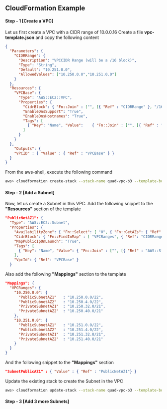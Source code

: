 ## CloudFormation Example


#### Step - 1 [Create a VPC]
Let us first create a VPC with a CIDR range of 10.0.0.16
Create a file **vpc-template.json** and copy the following content
```json
{
  "Parameters": {
    "CIDRRange": {
      "Description": "VPCCIDR Range (will be a /16 block)",
      "Type": "String",
      "Default": "10.251.0.0",
      "AllowedValues": ["10.250.0.0","10.251.0.0"]
    }
  },
  "Resources": {
    "VPCBase": {
      "Type": "AWS::EC2::VPC",
      "Properties": {
        "CidrBlock": { "Fn::Join" : ["", [{ "Ref" : "CIDRRange" }, "/16"]] },
        "EnableDnsSupport": "True",
        "EnableDnsHostnames": "True",
        "Tags": [
          { "Key": "Name", "Value":    { "Fn::Join" : ["", [{ "Ref" : "AWS::StackName" }, "-VPC"]] } }
        ]
      }
    }
  },
    "Outputs": {
    "VPCID" : { "Value" : { "Ref" : "VPCBase" } }
  }
}
```

From the aws-shell, execute the following command
```bash
aws> cloudformation create-stack --stack-name quad-vpc-b3 --template-body file://vpc-template-01.json
```
#### Step - 2 [Add a Subnet]
Now, let us create a Subnet in this VPC.
Add the following snippet to the **"Resources"** section of the template
```json
"PublicNetAZ1": {
  "Type": "AWS::EC2::Subnet",
  "Properties": {
    "AvailabilityZone": { "Fn::Select": [ "0", { "Fn::GetAZs": { "Ref": "AWS::Region" } } ] },
    "CidrBlock": { "Fn::FindInMap" : [ "VPCRanges", { "Ref": "CIDRRange"}, "PublicSubnetAZ1"] },
    "MapPublicIpOnLaunch": "True",
    "Tags": [
      { "Key": "Name", "Value": { "Fn::Join" : ["", [{ "Ref" : "AWS::StackName" }, "-PublicAZ1"]] } }
    ],
    "VpcId": { "Ref": "VPCBase" }
  }
```

Also add the following **"Mappings"** section to the template
```json
"Mappings": {
  "VPCRanges": {
    "10.250.0.0": {
      "PublicSubnetAZ1"   : "10.250.0.0/22",
      "PublicSubnetAZ2"   : "10.250.4.0/22",
      "PrivateSubnetAZ1"  : "10.250.32.0/21",
      "PrivateSubnetAZ2"  : "10.250.40.0/21"
    },
    "10.251.0.0": {
      "PublicSubnetAZ1"   : "10.251.0.0/22",
      "PublicSubnetAZ2"   : "10.251.4.0/22",
      "PrivateSubnetAZ1"  : "10.251.32.0/21",
      "PrivateSubnetAZ2"  : "10.251.40.0/21"
    }
  }
}
```

And the following snippet to the **"Mappings"** section
```json
"SubnetPublicAZ1" : { "Value" : { "Ref" : "PublicNetAZ1"} }
```

Update the existing stack to create the Subnet in the VPC
```bash
aws> cloudformation update-stack --stack-name quad-vpc-b3 --template-body file://vpc-template-02.json
```

#### Step - 3 [Add 3 more Subnets]